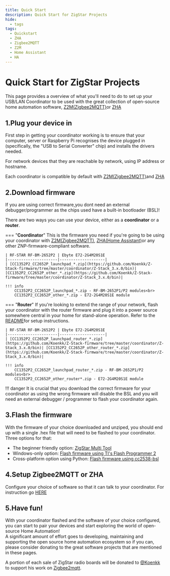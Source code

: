 ```yaml
---
title: Quick Start
description: Quick Start for ZigStar Projects
hide:
  - tags
tags:
  - Quickstart
  - ZHA
  - Zigbee2MQTT
  - Z2M
  - Home Assistant
  - HA
---
```


# Quick Start for ZigStar Projects

This page provides a overview of what you'll need to do to set up your USB/LAN Coordinator to be used with the great collection of open-source home automation software, [Z2M(Zigbee2MQTT)](https://www.zigbee2mqtt.io/)or [ZHA](https://www.home-assistant.io/integrations/zha/)

## 1.Plug your device in

First step in getting your coordinator working is to ensure that your computer, server or Raspberry Pi recognises the device plugged in (specifically, the "USB to Serial Converter" chip) and installs the drivers needed. 

For network devices that they are reachable by network, using IP address or hostname.

Each coordinator is compatible by default with [Z2M(Zigbee2MQTT)](https://www.zigbee2mqtt.io/)and [ZHA](https://www.home-assistant.io/integrations/zha/)

## 2.Download firmware

If you are using correct firmware,you dont need an external debugger/programmer as the chips used have a built-in bootloader (BSL)! 

There are two ways you can use your device, either as a **coordinator** or a **router**.

=== "**Coordinator**"
	This is the firmware you need if you're going to be using your coordinator with [Z2M(Zigbee2MQTT)](https://www.zigbee2mqtt.io/), [ZHA(Home Assistant)](https://www.home-assistant.io/integrations/zha/)or any other ZNP-firmware-compliant software.
     
	| RF-STAR RF-BM-2652P2 | Ebyte E72-2G4M20S1E
	|----------------------|--------------------|
	| [CC1352P2_CC2652P_launchpad_*.zip](https://github.com/Koenkk/Z-Stack-firmware/tree/master/coordinator/Z-Stack_3.x.0/bin)| [CC1352P2_CC2652P_other_*.zip](https://github.com/Koenkk/Z-Stack-firmware/tree/master/coordinator/Z-Stack_3.x.0/bin)|

	!!! info
		CC1352P2_CC2652P_launchpad_*.zip - RF-BM-2652P1/P2 modules<br>
		CC1352P2_CC2652P_other_*.zip - E72-2G4M20S1E module
		
=== "**Router**"
	 If you're looking to extend the range of your network, flash your coordinator with the router firmware and plug it into a power source somewhere central in your home for stand-alone operation. Refer to the [README](https://github.com/Koenkk/Z-Stack-firmware/blob/master/router/Z-Stack_3.x.0/bin/README.md)for setup instructions.
	
	| RF-STAR RF-BM-2652P2 | Ebyte E72-2G4M20S1E
	|----------------------|--------------------|
	| [CC1352P2_CC2652P_launchpad_router_*.zip](https://github.com/Koenkk/Z-Stack-firmware/tree/master/coordinator/Z-Stack_3.x.0/bin)| [CC1352P2_CC2652P_other_router_*.zip](https://github.com/Koenkk/Z-Stack-firmware/tree/master/coordinator/Z-Stack_3.x.0/bin)|

	!!! info
		CC1352P2_CC2652P_launchpad_router_*.zip - RF-BM-2652P1/P2 modules<br>
		CC1352P2_CC2652P_other_router*.zip - E72-2G4M20S1E module

!!! danger
	It is crucial that you download the correct firmware for your coordinator as using the wrong firmware will disable the BSL and you will need an external debugger / programmer to flash your coordinator again.</p>
		
## 3.Flash the firmware

With the firmware of your choice downloaded and unziped, you should end up with a single .hex file that will need to be flashed to your coordinator. Three options for that:

  - The beginner friendly option: [ZigStar Multi Tool](/radio-docs/zigstar-multi-tool/#zigstar-multi-tool)
  - Windows-only option: [Flash firmware using TI's Flash Programmer 2](/radio-docs/flash-ti-flash-prog/)
  - Cross-platform option using Python: [Flash firmware using cc2538-bsl](/radio-docs/flash-cc-bsl/)

## 4.Setup Zigbee2MQTT or ZHA

Configure your choice of software so that it can talk to your coordinator.
For instruction go [HERE](/radio-docs/z2m-zha/)

## 5.Have fun!

With your coordinator flashed and the software of your choice configured,  you can start to pair your devices and start exploring the world of open-source Home Automation!<br>
A significant amount of effort goes to developing, maintaining and supporting the open source home automation ecosystem so if you can, please consider donating to the great software projects that are mentioned in these pages.<br>

A portion of each sale of ZigStar radio boards will be donated to [@Koenkk](https://github.com/Koenkk/) to support his work on [Zigbee2mqtt](https://github.com/Koenkk/zigbee2mqtt).
